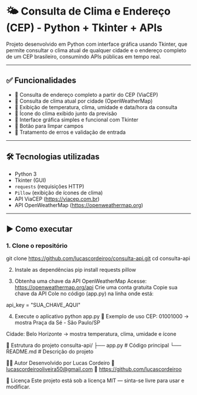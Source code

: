 # 🌤 Consulta de Clima e Endereço (CEP) - Python + Tkinter + APIs

Projeto desenvolvido em Python com interface gráfica usando Tkinter, que permite consultar o clima atual de qualquer cidade e o endereço completo de um CEP brasileiro, consumindo APIs públicas em tempo real.

---

## ✅ Funcionalidades

- 🔹 Consulta de endereço completo a partir do CEP (ViaCEP)
- 🔹 Consulta de clima atual por cidade (OpenWeatherMap)
- 🔹 Exibição de temperatura, clima, umidade e data/hora da consulta
- 🔹 Ícone do clima exibido junto da previsão
- 🔹 Interface gráfica simples e funcional com Tkinter
- 🔹 Botão para limpar campos
- 🔹 Tratamento de erros e validação de entrada

---

## 🛠 Tecnologias utilizadas

- Python 3
- Tkinter (GUI)
- `requests` (requisições HTTP)
- `Pillow` (exibição de ícones de clima)
- API ViaCEP (https://viacep.com.br)
- API OpenWeatherMap (https://openweathermap.org)

---

## ▶️ Como executar

### 1. Clone o repositório

git clone https://github.com/lucascordeiroo/consulta-api.git
cd consulta-api

2. Instale as dependências
pip install requests pillow

4. Obtenha uma chave da API OpenWeatherMap
Acesse: https://openweathermap.org/api
Crie uma conta gratuita
Copie sua chave da API
Cole no código (app.py) na linha onde está:

api_key = "SUA_CHAVE_AQUI"

4. Execute o aplicativo
python app.py
🧪 Exemplo de uso
CEP: 01001000 → mostra Praça da Sé - São Paulo/SP

Cidade: Belo Horizonte → mostra temperatura, clima, umidade e ícone

📂 Estrutura do projeto
consulta-api/
├── app.py         # Código principal
└── README.md      # Descrição do projeto

👨‍💻 Autor
Desenvolvido por Lucas Cordeiro
📧 lucascordeirooliveira50@gmail.com
🔗 https://github.com/lucascordeiroo

📄 Licença
Este projeto está sob a licença MIT — sinta-se livre para usar e modificar.
